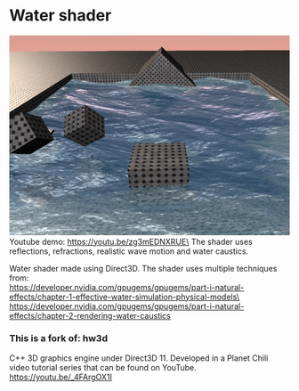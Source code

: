 # Water shader

![alt text](ScreenShot1.png)\
Youtube demo: https://youtu.be/zg3mEDNXRUE\
The shader uses reflections, refractions, realistic wave motion and water caustics.


Water shader made using Direct3D. The shader uses multiple techniques from:\
https://developer.nvidia.com/gpugems/gpugems/part-i-natural-effects/chapter-1-effective-water-simulation-physical-models\
https://developer.nvidia.com/gpugems/gpugems/part-i-natural-effects/chapter-2-rendering-water-caustics


### This is a fork of: hw3d
C++ 3D graphics engine under Direct3D 11. Developed in a Planet Chili video tutorial series that can be found on YouTube. https://youtu.be/_4FArgOX1I
